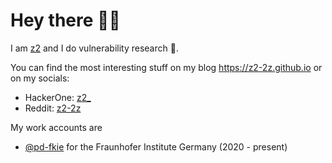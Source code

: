# Hey there 👋🏻

I am [z2](https://github.com/z2-2z) and I do vulnerability research 🔬.

You can find the most interesting stuff on my blog https://z2-2z.github.io or on my socials:

* HackerOne: [z2_](https://hackerone.com/z2_)
* Reddit: [z2-2z](https://www.reddit.com/user/z2-2z/)

My work accounts are
* [@pd-fkie](https://github.com/pd-fkie) for the Fraunhofer Institute Germany (2020 - present)
